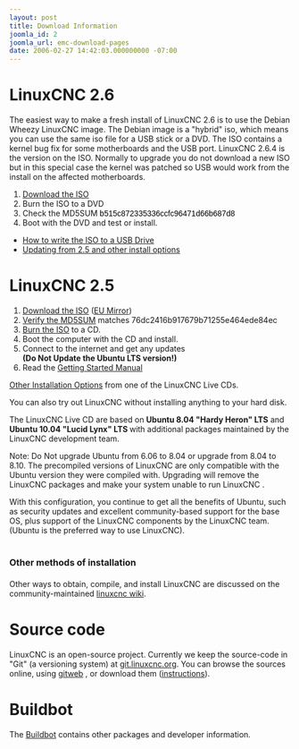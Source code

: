 ```yaml
---
layout: post
title: Download Information
joomla_id: 2
joomla_url: emc-download-pages
date: 2006-02-27 14:42:03.000000000 -07:00
---
```

<h1>LinuxCNC 2.6</h1>
<p>The easiest way to make a fresh install of LinuxCNC 2.6 is to use the Debian Wheezy LinuxCNC image. The Debian image is a "hybrid" iso, which means you can use the same iso file for a USB stick or a DVD. The ISO contains a kernel bug fix for some motherboards and the USB port. LinuxCNC 2.6.4 is the version on the ISO. Normally to upgrade you do not download a new ISO but in this special case the kernel was patched so USB would work from the install on the affected motherboards.</p>
<ol>
<li><a href="binary.hybrid.iso">Download the ISO</a></li>
<li>Burn the ISO to a DVD</li>
<li>Check the MD5SUM <span style="color: #000000; font-family: Arial, Helvetica, sans-serif; line-height: 15.996000289916992px;">b515c872335336ccfc96471d66b687d8</span></li>
<li>Boot with the DVD and test or install.</li>
</ol> 
<ul>
<li><a href="http://wiki.linuxcnc.org/cgi-bin/wiki.pl?Hybrid_Iso">How to write the ISO to a USB Drive</a></li>
<li><a href="http://wiki.linuxcnc.org/cgi-bin/wiki.pl?UpdatingTo2.6">Updating from 2.5 and other install options</a><a href="http://wiki.linuxcnc.org/cgi-bin/wiki.pl?UpdatingTo2.6"></a></li>
</ul>
<h1>LinuxCNC 2.5</h1>
<ol>
<li><a href="iso/ubuntu-10.04-linuxcnc3-i386.iso">Download the ISO</a> (<a href="http://dsplabs.upt.ro/~juve/emc/">EU Mirror</a>)</li>
<li><a href="docs/2.5/html/common/Getting_EMC.html#_burning_the_cd">Verify the MD5SUM</a> matches 76dc2416b917679b71255e464ede84ec</li>
<li><a href="docs/2.5/html/common/Getting_EMC.html#_burning_the_cd">Burn the ISO</a> to a CD.</li>
<li>Boot the computer with the CD and install.</li>
<li>Connect to the internet and get any updates <strong><br /> (Do Not Update the Ubuntu LTS version!)</strong></li>
<li>Read the <a href="docs/2.5/pdf/LinuxCNC_Getting_Started.pdf">Getting Started Manual</a></li>
</ol>
<p><a href="index.php?option=com_content&task=view&id=21&Itemid=4">Other Installation Options</a> from one of the LinuxCNC Live CDs.</p>
<p>You can also try out LinuxCNC without installing anything to your hard disk.</p>
<p>The LinuxCNC Live CD are based on <strong>Ubuntu 8.04 "Hardy Heron" LTS</strong> and <strong>Ubuntu 10.04 "Lucid Lynx" LTS </strong>with additional packages maintained by the LinuxCNC development team.</p>
<p>Note: Do Not upgrade Ubuntu from 6.06 to 8.04 or upgrade from 8.04 to 8.10. The precompiled versions of LinuxCNC are only compatible with the Ubuntu version they were compiled with. Upgrading will remove the LinuxCNC packages and make your system unable to run LinuxCNC .</p>
<p>With this configuration, you continue to get all the benefits of Ubuntu, such as security updates and excellent community-based support for the base OS, plus support of the LinuxCNC components by the LinuxCNC team. (Ubuntu is the preferred way to use LinuxCNC).</p>
<h1><span style="font-size: 16px; line-height: 1.3em;">Other methods of installation</span></h1>
<p>Other ways to obtain, compile, and install LinuxCNC are discussed on the community-maintained <a href="http://wiki.linuxcnc.org/cgi-bin/wiki.pl?Installing_LinuxCNC">linuxcnc wiki</a>.</p>
<h1>Source code</h1>
<p>LinuxCNC is an open-source project. Currently we keep the source-code in "Git" (a versioning system) at <a href="http://git.linuxcnc.org/">git.linuxcnc.org</a>. You can browse the sources online, using <a href="http://git.linuxcnc.org/gitweb?p=linuxcnc.git;a=summary">gitweb</a> , or download them (<a href="docs/html/code/Contributing-to-LinuxCNC.html" target="_blank">instructions</a>).</p>
<h1>Buildbot</h1>
<p>The <a href="http://buildbot.linuxcnc.org/">Buildbot</a> contains other packages and developer information.</p>
